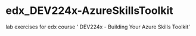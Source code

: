 # edx_DEV224x-AzureSkillsToolkit
lab exercises for edx course ' DEV224x - Building Your Azure Skills Toolkit'
